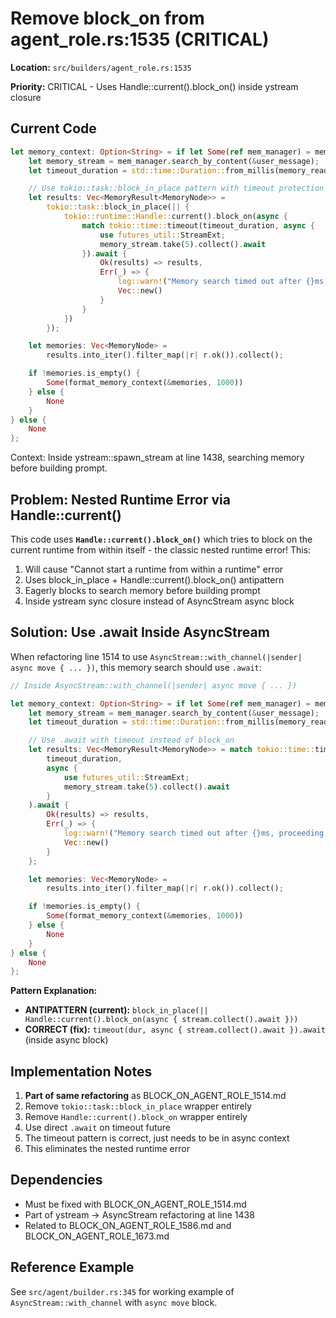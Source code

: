 # Remove block_on from agent_role.rs:1535 (CRITICAL)

**Location:** `src/builders/agent_role.rs:1535`

**Priority:** CRITICAL - Uses Handle::current().block_on() inside ystream closure

## Current Code

```rust
let memory_context: Option<String> = if let Some(ref mem_manager) = memory {
    let memory_stream = mem_manager.search_by_content(&user_message);
    let timeout_duration = std::time::Duration::from_millis(memory_read_timeout);

    // Use tokio::task::block_in_place pattern with timeout protection
    let results: Vec<MemoryResult<MemoryNode>> =
        tokio::task::block_in_place(|| {
            tokio::runtime::Handle::current().block_on(async {
                match tokio::time::timeout(timeout_duration, async {
                    use futures_util::StreamExt;
                    memory_stream.take(5).collect().await
                }).await {
                    Ok(results) => results,
                    Err(_) => {
                        log::warn!("Memory search timed out after {}ms, proceeding with empty context", memory_read_timeout);
                        Vec::new()
                    }
                }
            })
        });

    let memories: Vec<MemoryNode> =
        results.into_iter().filter_map(|r| r.ok()).collect();

    if !memories.is_empty() {
        Some(format_memory_context(&memories, 1000))
    } else {
        None
    }
} else {
    None
};
```

Context: Inside ystream::spawn_stream at line 1438, searching memory before building prompt.

## Problem: Nested Runtime Error via Handle::current()

This code uses **`Handle::current().block_on()`** which tries to block on the current runtime from within itself - the classic nested runtime error! This:
1. Will cause "Cannot start a runtime from within a runtime" error
2. Uses block_in_place + Handle::current().block_on() antipattern
3. Eagerly blocks to search memory before building prompt
4. Inside ystream sync closure instead of AsyncStream async block

## Solution: Use .await Inside AsyncStream

When refactoring line 1514 to use `AsyncStream::with_channel(|sender| async move { ... })`, this memory search should use `.await`:

```rust
// Inside AsyncStream::with_channel(|sender| async move { ... })

let memory_context: Option<String> = if let Some(ref mem_manager) = memory {
    let memory_stream = mem_manager.search_by_content(&user_message);
    let timeout_duration = std::time::Duration::from_millis(memory_read_timeout);

    // Use .await with timeout instead of block_on
    let results: Vec<MemoryResult<MemoryNode>> = match tokio::time::timeout(
        timeout_duration,
        async {
            use futures_util::StreamExt;
            memory_stream.take(5).collect().await
        }
    ).await {
        Ok(results) => results,
        Err(_) => {
            log::warn!("Memory search timed out after {}ms, proceeding with empty context", memory_read_timeout);
            Vec::new()
        }
    };

    let memories: Vec<MemoryNode> =
        results.into_iter().filter_map(|r| r.ok()).collect();

    if !memories.is_empty() {
        Some(format_memory_context(&memories, 1000))
    } else {
        None
    }
} else {
    None
};
```

**Pattern Explanation:**
- **ANTIPATTERN (current):** `block_in_place(|| Handle::current().block_on(async { stream.collect().await }))`
- **CORRECT (fix):** `timeout(dur, async { stream.collect().await }).await` (inside async block)

## Implementation Notes

1. **Part of same refactoring** as BLOCK_ON_AGENT_ROLE_1514.md
2. Remove `tokio::task::block_in_place` wrapper entirely
3. Remove `Handle::current().block_on` wrapper entirely
4. Use direct `.await` on timeout future
5. The timeout pattern is correct, just needs to be in async context
6. This eliminates the nested runtime error

## Dependencies

- Must be fixed with BLOCK_ON_AGENT_ROLE_1514.md
- Part of ystream → AsyncStream refactoring at line 1438
- Related to BLOCK_ON_AGENT_ROLE_1586.md and BLOCK_ON_AGENT_ROLE_1673.md
## Reference Example

See `src/agent/builder.rs:345` for working example of `AsyncStream::with_channel` with `async move` block.
